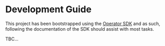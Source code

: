 # Development Guide

This project has been bootstrapped using the [Operator SDK](operator-sdk) and as such, following the documentation of 
the SDK should assist with most tasks.

TBC...
